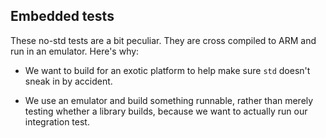 ## Embedded tests

These no-std tests are a bit peculiar.
They are cross compiled to ARM and run in an emulator.
Here's why:

 - We want to build for an exotic platform to help make sure `std` doesn't sneak in by accident.

 - We use an emulator and build something runnable,
   rather than merely testing whether a library builds,
   because we want to actually run our integration test.
